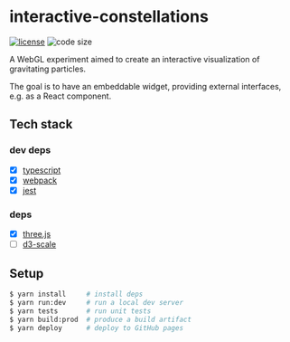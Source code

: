 # interactive-constellations

  [![license][license-image]][license-url]
  ![code size][code-size-image]

A WebGL experiment aimed to create an interactive visualization of gravitating particles.

The goal is to have an embeddable widget, providing external interfaces, e.g. as a React component.

## Tech stack

### dev deps

- [x] [typescript](https://www.typescriptlang.org/docs)
- [x] [webpack](https://webpack.js.org/api)
- [x] [jest](https://facebook.github.io/jest)

### deps

- [x] [three.js](https://threejs.org/docs)
- [ ] [d3-scale](https://github.com/d3/d3-scale)

## Setup

```bash
$ yarn install     # install deps
$ yarn run:dev     # run a local dev server
$ yarn tests       # run unit tests
$ yarn build:prod  # produce a build artifact
$ yarn deploy      # deploy to GitHub pages
```

[license-image]: https://img.shields.io/github/license/oleksmarkh/interactive-constellations.svg?style=flat-square
[license-url]: https://github.com/oleksmarkh/interactive-constellations/blob/master/LICENSE
[code-size-image]: https://img.shields.io/github/languages/code-size/oleksmarkh/interactive-constellations.svg?style=flat-square
